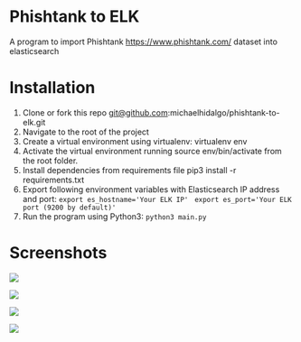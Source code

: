 # Phishtank to ELK
A program to import Phishtank https://www.phishtank.com/ dataset into elasticsearch

# Installation

1. Clone or fork this repo git@github.com:michaelhidalgo/phishtank-to-elk.git
2. Navigate to the root of the project
3. Create a virtual environment using virtualenv:
    virtualenv env
4. Activate the virtual environment running source env/bin/activate from the root folder.
5. Install dependencies from requirements file pip3 install -r requirements.txt
6. Export following environment variables with Elasticsearch IP address and port:
	   `export es_hostname='Your ELK IP' `
	   `export es_port='Your ELK port (9200 by default)'`
7. Run the program using Python3:
    ```python3 main.py```
    
# Screenshots

![](https://github.com/michaelhidalgo/phishtank-to-elk/blob/master/images/phishtank-metrics.png)

![](https://github.com/michaelhidalgo/phishtank-to-elk/blob/master/images/phishtank-domains.png)

![](https://github.com/michaelhidalgo/phishtank-to-elk/blob/master/images/phishtank-ips.png)

![](https://github.com/michaelhidalgo/phishtank-to-elk/blob/master/images/phishtank-covid.png)



